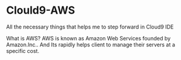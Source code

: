 # Clould9-AWS
All the necessary things that helps me to step forward in Cloud9 IDE

What is AWS?
AWS is known as Amazon Web Services founded by Amazon.Inc..
And Its rapidly helps client to manage their servers at a specific cost.
